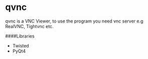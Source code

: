 qvnc
====
qvnc is a VNC Viewer, to use the program you need vnc server e.g RealVNC, Tightvnc etc.

####Libraries
* Twisted
* PyQt4

